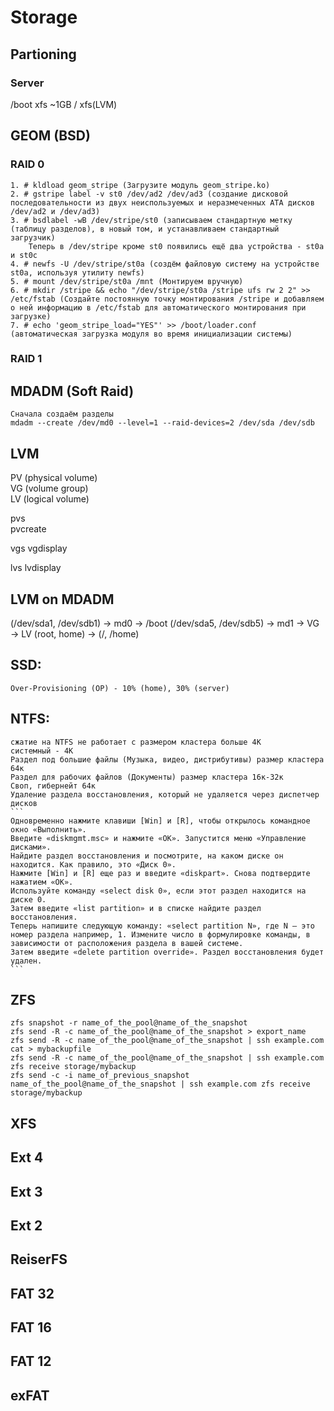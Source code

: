 # Storage
## Partioning
### Server
/boot   xfs     ~1GB
/       xfs(LVM)

## GEOM (BSD)
### RAID 0
```
1. # kldload geom_stripe (Загрузите модуль geom_stripe.ko)
2. # gstripe label -v st0 /dev/ad2 /dev/ad3 (создание дисковой последовательности из двух неиспользуемых и неразмеченных ATA дисков /dev/ad2 и /dev/ad3)
3. # bsdlabel -wB /dev/stripe/st0 (записываем стандартную метку (таблицу разделов), в новый том, и устанавливаем стандартный загрузчик)
    Теперь в /dev/stripe кроме st0 появились ещё два устройства - st0a и st0c
4. # newfs -U /dev/stripe/st0a (создём файловую систему на устройстве st0a, используя утилиту newfs)
5. # mount /dev/stripe/st0a /mnt (Монтируем вручную)
6. # mkdir /stripe && echo "/dev/stripe/st0a /stripe ufs rw 2 2" >> /etc/fstab (Создайте постоянную точку монтирования /stripe и добавляем о ней информацию в /etc/fstab для автоматического монтирования при загрузке)
7. # echo 'geom_stripe_load="YES"' >> /boot/loader.conf (автоматическая загрузка модуля во время инициализации системы)
```

### RAID 1

## MDADM (Soft Raid)
```
Сначала создаём разделы
mdadm --create /dev/md0 --level=1 --raid-devices=2 /dev/sda /dev/sdb
```

## LVM
PV (physical volume)  
VG (volume group)  
LV (logical volume)  

pvs  
pvcreate

vgs
vgdisplay

lvs
lvdisplay

## LVM on MDADM
(/dev/sda1, /dev/sdb1) -> md0 -> /boot
(/dev/sda5, /dev/sdb5) -> md1 -> VG -> LV (root, home) -> (/, /home)

## SSD:
    Over-Provisioning (OP) - 10% (home), 30% (server)

## NTFS:
    сжатие на NTFS не работает с размером кластера больше 4К
    системный - 4К
    Раздел под большие файлы (Музыка, видео, дистрибутивы) размер кластера 64к
    Раздел для рабочих файлов (Документы) размер кластера 16к-32к
    Своп, гибернейт 64к
    Удаление раздела восстановления, который не удаляется через диспетчер дисков
    ```
    Одновременно нажмите клавиши [Win] и [R], чтобы открылось командное окно «Выполнить».
    Введите «diskmgmt.msc» и нажмите «OK». Запустится меню «Управление дисками».
    Найдите раздел восстановления и посмотрите, на каком диске он находится. Как правило, это «Диск 0».
    Нажмите [Win] и [R] еще раз и введите «diskpart». Снова подтвердите нажатием «OK».
    Используйте команду «select disk 0», если этот раздел находится на диске 0.
    Затем введите «list partition» и в списке найдите раздел восстановления.
    Теперь напишите следующую команду: «select partition N», где N — это номер раздела например, 1. Измените число в формулировке команды, в зависимости от расположения раздела в вашей системе.
    Затем введите «delete partition override». Раздел восстановления будет удален.
    ```

## ZFS
```
zfs snapshot -r name_of_the_pool@name_of_the_snapshot
zfs send -R -c name_of_the_pool@name_of_the_snapshot > export_name
zfs send -R -c name_of_the_pool@name_of_the_snapshot | ssh example.com cat > mybackupfile
zfs send -R -c name_of_the_pool@name_of_the_snapshot | ssh example.com zfs receive storage/mybackup
zfs send -c -i name_of_previous_snapshot name_of_the_pool@name_of_the_snapshot | ssh example.com zfs receive storage/mybackup
```

## XFS
## Ext 4
## Ext 3
## Ext 2
## ReiserFS
## FAT 32
## FAT 16
## FAT 12
## exFAT